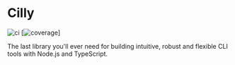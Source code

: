 # Cilly
![ci](https://github.com/cilly-cli/cilly/workflows/ci/badge.svg) [![coverage](https://img.shields.io/endpoint?url=https://gist.githubusercontent.com/Minibrams/1708995a4933a08f4838df0243926653/raw/cilly__heads_main.json)]

The last library you'll ever need for building intuitive, robust and flexible CLI tools with Node.js and TypeScript.

